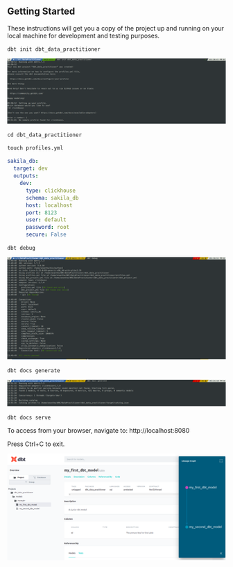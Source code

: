 ## Getting Started

These instructions will get you a copy of the project up and running on your local machine for development and testing purposes. 

```shell
dbt init dbt_data_practitioner 
```

<img src="images\1_dbt_init.png"/>

```shell
cd dbt_data_practitioner
```

```shell
touch profiles.yml
```

```yml
sakila_db:
  target: dev
  outputs:
    dev:
      type: clickhouse
      schema: sakila_db
      host: localhost
      port: 8123
      user: default
      password: root
      secure: False
```

```shell
dbt debug
```

<img src="images\2_dbt_debug.png"/>

```shell
dbt docs generate
```

<img src="images\3_dbt_docs_generate.png"/>

```shell
dbt docs serve
```

To access from your browser, navigate to: http://localhost:8080  

Press Ctrl+C to exit.  

<img src="images\4_dbt_docs_serve.png"/>
